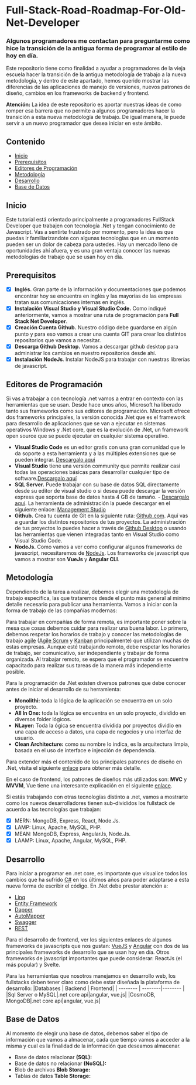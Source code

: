 # Full-Stack-Road-Roadmap-For-Old-Net-Developer

### Algunos programadores me contactan para preguntarme como hice la transición de la antigua forma de programar al estilo de hoy en día.

Este repositorio tiene como finalidad a ayudar a programadores de la vieja escuela hacer la transición de la antigua metodología de trabajo a la nueva metodología, y dentro de este apartado, hemos querido mostrar las diferencias de las aplicaciones de manejo de versiones, nuevos patrones de diseño, cambios en los frameworks de backend y frontend.

**Atención:** La idea de este repositorio es aportar nuestras ideas de como romper esa barrera que no permite a algunos programadores hacer la transición a esta nueva metodología de trabajo. De igual manera, le puede servir a un nuevo programador que desea iniciar en este ámbito.

## Contenido

- [Inicio](##Inicio)
- [Prerequisitos](##Prerequisitos)
- [Editores de Programación](##EditoresdeProgramación)
- [Metodología](##Metodología)
- [Desarrollo](##Desarrollo)
- [Base de Datos](##BasedeDatos)

## Inicio

Este tutorial está orientado principalmente a programadores FullStack Developer que trabajen con tecnología .Net y tengan conocimiento de Javascript. Vas a sentirte frustrado por momento, pero la idea es que puedas ir familiarizandote con algunas tecnologías que en un momento pueden ser un dolor de cabeza para ustedes. Hay un mercado lleno de oportunidades ahí afuera, y es una gran ventaja conocer las nuevas metodologías de trabajo que se usan hoy en día.

## Prerequisitos

- [x] **Inglés.** Gran parte de la información y documentaciones que podemos encontrar hoy se encuentra en inglés y las mayorías de las empresas tratan sus comunicaciones internas en inglés.
- [x] **Instalación Visual Studio y Visual Studio Code.** Como indiqué anteriormente, vamos a mostrar una ruta de programación para **Full Stack Net Developer**.
- [x] **Creación Cuenta Github.** Nuestro código debe guardarse en algún punto y para eso vamos a crear una cuenta GIT para crear los distintos repositorios que vamos a necesitar.
- [x] **Descarga Github Desktop.** Vamos a descargar github desktop para administrar los cambios en nuestro repositorios desde ahí.
- [x] **Instalación NodeJs**. Instalar NodeJS para trabajar con nuestras librerías de javascript.

## Editores de Programación

Si vas a trabajar a con tecnología .net vamos a entrar en contexto con las herramientas que se usan. Desde hace unos años, Microsoft ha liberado tanto sus frameworks como sus editores de programación. Microsoft ofrece dos frameworks principales, la versión conocida .Net que es el framework para desarrollo de aplicaciones que se van a ejecutar en sistemas operativos Windows y .Net core, que es la evolución de .Net, un framework open source que se puede ejecutar en cualquier sistema operativo. 

- **Visual Studio Code** es un editor gratis con una gran comunidad que le da soporte a esta herramienta y a las múltiples extensiones que se pueden integrar. <a href='https://code.visualstudio.com/download'>Descargalo aquí</a>
- **Visual Studio** tiene una versión community que permite realizar casi todas las operaciones básicas para desarrollar cualquier tipo de software.<a href='https://visualstudio.microsoft.com/es/vs/'>Descargalo aquí</a>
- **SQL Server.** Puede trabajar con su base de datos SQL directamente desde su editor de visual studio o si desea puede descargar la versión express que soporta base de datos hasta 4 GB de tamaño. - <a href='https://www.microsoft.com/es-es/sql-server/sql-server-downloads'>Descargalo aquí</a>. La herramienta de administración la puede descargar en el siguiente enlace: <a href='https://docs.microsoft.com/en-us/sql/ssms/download-sql-server-management-studio-ssms?view=sql-server-ver15'>Management Studio</a>
- **Github.** Crea tu cuenta de Git en la siguiente ruta: <a href='https://github.com/'>Github.com</a>. Aquí vas a guardar los distintos repositorios de tus proyectos. La administración de tus proyectos lo puedes hacer a través de <a href='https://desktop.github.com/'>Github Desktop</a> o usando las herramientas que vienen integradas tanto en Visual Studio como Visual Studio Code.
- **NodeJs.** Como vamos a ver como configurar algunos frameworks de javascript, necesitaremos de <a href='https://nodejs.org/es/download/'>NodeJs</a>. Los frameworks de javascript que vamos a mostrar son **VueJs** y **Angular CLI**.

## Metodología

Dependiendo de la tarea a realizar, debemos elegir una metodología de trabajo específica, las que trataremos desde el punto más general al mínimo detalle necesario para publicar una herramienta. Vamos a iniciar con la forma de trabajo de las compañías modernas:

Para trabajar en compañías de forma remota, es importante poner sobre la mesa que cosas debemos cuidar para realizar una buena labor. Lo primero, debemos respetar los horarios de trabajo y conocer las metodologías de trabajo <a href='https://www.atlassian.com/es/agile/manifesto'>agile</a> (<a href='https://www.atlassian.com/es/agile/scrum'>Agile Scrum</a> y <a href='https://www.atlassian.com/es/agile/kanban'>Kanban</a> principalmente) que utilizan muchas de estas empresas. Aunque esté trabajando remoto, debe respetar los horarios de trabajo, ser comunicativo, ser independiente y trabajar de forma organizada. Al trabajar remoto, se espera que el programador se encuentre capacitado para realizar sus tareas de la manera más independiente posible.

Para la programación de .Net existen diversos patrones que debe conocer antes de iniciar el desarrollo de su herramienta:

- **Monolithi:** toda la lógica de la aplicación se encuentra en un solo proyecto.
- **All In One:** toda la lógica se encuentra en un solo proyecto, dividido en diversos folder lógicos.
- **NLayer:** Toda la ógica se encuentra dividida por proyectos dividio en una capa de acceso a datos, una capa de negocios y una interfaz de usuario.
- **Clean Architecture:** como su nombre lo indica, es la arquitectura limpia, basada en el uso de interface e injección de dependencia.

Para extender más el contenido de los principales patrones de diseño en .Net, visita el siguiente <a href='https://docs.microsoft.com/en-us/dotnet/architecture/modern-web-apps-azure/common-web-application-architectures'>enlace</a> para obtener más detalle.

En el caso de frontend, los patrones de diseños más utilizados son: <b>MVC</b> y <b>MVVM</b>, Vue tiene una interesante explicación en el siguiente <a href='https://012.vuejs.org/guide/'>enlace</a>.

Si estás trabajando con otras tecnologías distinto a .net, vamos a mostrarte como los nuevos desarrolladores tienen sub-divididos los fullstack de acuerdo a las tecnologías que trabajan:

- [x] MERN: MongoDB, Express, React, Node.Js.
- [x] LAMP: Linux, Apache, MySQL, PHP.
- [x] MEAN: MongoDB, Express, AngularJs, Node.Js.
- [x] LAAMP: Linux, Apache, Angular, MySQL, PHP.

## Desarrollo

Para iniciar a programar en .net core, es importante que visualice todos los cambios que ha sufrido <a href='https://docs.microsoft.com/en-us/dotnet/csharp/whats-new/csharp-version-history'>C#</a> en los últimos años para poder adaptarse a esta nueva forma de escribir el código. En .Net debe prestar atención a:

- <a href='https://docs.microsoft.com/en-us/dotnet/csharp/programming-guide/concepts/linq/'>Linq</a>
- <a href='https://docs.microsoft.com/en-us/ef/core/get-started/overview/first-app?tabs=netcore-cli'>Entity Framework</a>
- <a href='https://dapper-tutorial.net/dapper'>Dapper</a>
- <a href='https://automapper.org/'>AutoMapper</a>
- <a href='https://swagger.io/'>Swagger</a>
- <a href='https://restfulapi.net/'>REST</a>

Para el desarrollo de frontend, ver los siguientes enlaces de algunos frameworks de javascripts que nos gustan: <a href='https://012.vuejs.org/guide/installation.html'>VueJS</a> y <a href='https://angular.io/'>Angular</a> con dos de las principales frameworks de desarrollo que se usan hoy en día. Otros frameworks de javascript importantes que puede considerar: ReactJs (el más popular) y Svelte.

Para las herramientas que nosotros manejamos en desarrollo web, los fullstacks deben tener claro como debe estar diseñada la plataforma de desarrollo:
|Databases | Backend | Frontend|
| -------- | --------|-------- |
|Sql Server o MySQL|.net core api|angular, vue.js|
|CosmoDB, MongoDB|.net core api|angular, vue.js|

## Base de Datos

Al momento de elegir una base de datos, debemos saber el tipo de información que vamos a almacenar, cada que tiempo vamos a acceder a la misma y cual es la finalidad de la información que deseamos almacenar.

- Base de datos relacionar **(SQL):** 
- Base de datos no relacionar **(NoSQL):**
- Blob de archivos **Blob Storage:**
- Tablas de datos **Table Storage:**


<a href=''></a>
